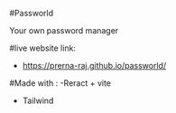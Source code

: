 #Passworld 

Your own password manager

#live website link:

- https://prerna-raj.github.io/passworld/

#Made with : </b>
-Reract + vite
- Tailwind 
